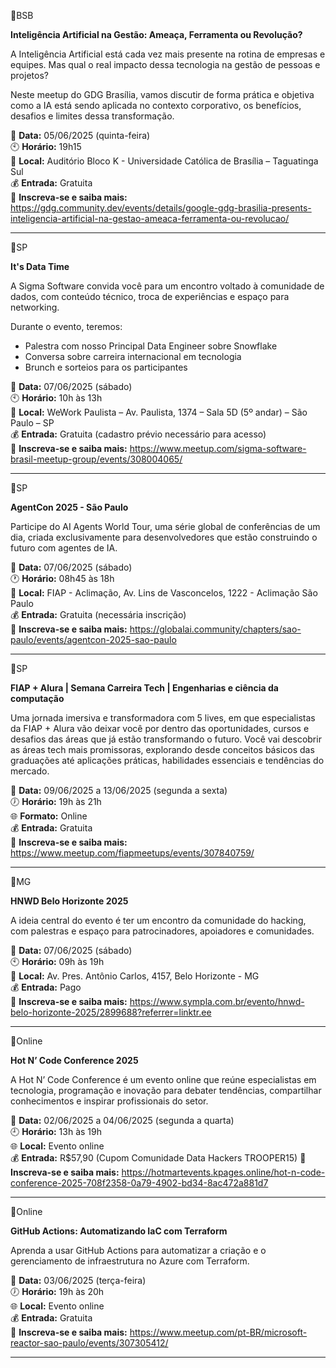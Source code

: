 📍BSB

**Inteligência Artificial na Gestão: Ameaça, Ferramenta ou Revolução?**

A Inteligência Artificial está cada vez mais presente na rotina de empresas e equipes. Mas qual o real impacto dessa tecnologia na gestão de pessoas e projetos?

Neste meetup do GDG Brasília, vamos discutir de forma prática e objetiva como a IA está sendo aplicada no contexto corporativo, os benefícios, desafios e limites dessa transformação.

📅 **Data:** 05/06/2025 (quinta-feira)  
🕙 **Horário:** 19h15  
📍 **Local:** Auditório Bloco K - Universidade Católica de Brasília – Taguatinga Sul   
💰 **Entrada:** Gratuita   
🔗 **Inscreva-se e saiba mais:** https://gdg.community.dev/events/details/google-gdg-brasilia-presents-inteligencia-artificial-na-gestao-ameaca-ferramenta-ou-revolucao/

---

📍SP

**It's Data Time**

A Sigma Software convida você para um encontro voltado à comunidade de dados, com conteúdo técnico, troca de experiências e espaço para networking.

Durante o evento, teremos:
- Palestra com nosso Principal Data Engineer sobre Snowflake
- Conversa sobre carreira internacional em tecnologia
- Brunch e sorteios para os participantes

📅 **Data:** 07/06/2025 (sábado)  
🕙 **Horário:** 10h às 13h  
📍 **Local:** WeWork Paulista – Av. Paulista, 1374 – Sala 5D (5º andar) – São Paulo – SP  
💰 **Entrada:** Gratuita (cadastro prévio necessário para acesso)  
🔗 **Inscreva-se e saiba mais:** https://www.meetup.com/sigma-software-brasil-meetup-group/events/308004065/

---

📍SP

**AgentCon 2025 - São Paulo**

Participe do AI Agents World Tour, uma série global de conferências de um dia, criada exclusivamente para desenvolvedores que estão construindo o futuro com agentes de IA.

📅 **Data:** 07/06/2025 (sábado)  
🕐 **Horário:** 08h45 às 18h  
📍 **Local:** FIAP - Aclimação, Av. Lins de Vasconcelos, 1222 - Aclimação São Paulo   
💰 **Entrada:** Gratuita (necessária inscrição)  
🔗 **Inscreva-se e saiba mais:** https://globalai.community/chapters/sao-paulo/events/agentcon-2025-sao-paulo

---

📍SP

**FIAP + Alura | Semana Carreira Tech | Engenharias e ciência da computação**

Uma jornada imersiva e transformadora com 5 lives, em que especialistas da FIAP + Alura vão deixar você por dentro das oportunidades, cursos e desafios das áreas que já estão transformando o futuro. Você vai descobrir as áreas tech mais promissoras, explorando desde conceitos básicos das graduações até aplicações práticas, habilidades essenciais e tendências do mercado.

📅 **Data:** 09/06/2025 a 13/06/2025 (segunda a sexta)  
🕖 **Horário:** 19h às 21h  
🌐 **Formato:** Online  
💰 **Entrada:** Gratuita  
🔗 **Inscreva-se e saiba mais:** https://www.meetup.com/fiapmeetups/events/307840759/

---

📍MG

**HNWD Belo Horizonte 2025**

A ideia central do evento é ter um encontro da comunidade do hacking, com palestras e espaço para patrocinadores, apoiadores e comunidades.

📅 **Data:** 07/06/2025 (sábado)  
🕙 **Horário:** 09h às 19h  
📍 **Local:** Av. Pres. Antônio Carlos, 4157, Belo Horizonte - MG  
💰 **Entrada:** Pago  
🔗 **Inscreva-se e saiba mais:** https://www.sympla.com.br/evento/hnwd-belo-horizonte-2025/2899688?referrer=linktr.ee

---

📍Online

**Hot N’ Code Conference 2025**

A Hot N’ Code Conference é um evento online que reúne especialistas em tecnologia, programação e inovação para debater tendências, compartilhar conhecimentos e inspirar profissionais do setor.

📅 **Data:** 02/06/2025 a 04/06/2025 (segunda a quarta)  
🕘 **Horário:** 13h às 19h  
🌐 **Local:** Evento online  
💰 **Entrada:** R$57,90 (Cupom Comunidade Data Hackers TROOPER15) 
🔗 **Inscreva-se e saiba mais:** https://hotmartevents.kpages.online/hot-n-code-conference-2025-708f2358-0a79-4902-bd34-8ac472a881d7

---

📍Online

**GitHub Actions: Automatizando IaC com Terraform**

Aprenda a usar GitHub Actions para automatizar a criação e o gerenciamento de infraestrutura no Azure com Terraform.

📅 **Data:** 03/06/2025 (terça-feira)  
🕖 **Horário:** 19h às 20h  
🌐 **Local:** Evento online  
💰 **Entrada:** Gratuita  
🔗 **Inscreva-se e saiba mais:** https://www.meetup.com/pt-BR/microsoft-reactor-sao-paulo/events/307305412/

---



